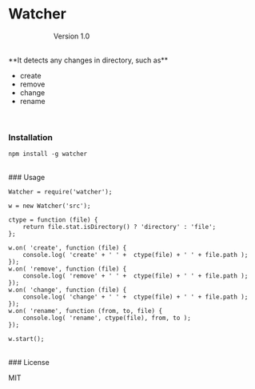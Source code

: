 Watcher 
=========
&nbsp;&nbsp;&nbsp;&nbsp;&nbsp;&nbsp;&nbsp;&nbsp;&nbsp;&nbsp;&nbsp;&nbsp;&nbsp;&nbsp;&nbsp;&nbsp;&nbsp;&nbsp;&nbsp;&nbsp;&nbsp;&nbsp;&nbsp;Version 1.0 
 

<br />
**It detects any changes in directory, such as**

- create
- remove
- change
- rename

<br />

### Installation <br />
    npm install -g watcher
    
<br />
### Usage

    Watcher = require('watcher');

    w = new Watcher('src');

    ctype = function (file) {
        return file.stat.isDirectory() ? 'directory' : 'file';
    };

    w.on( 'create', function (file) {
        console.log( 'create' + ' ' +  ctype(file) + ' ' + file.path );
    });
    w.on( 'remove', function (file) {
        console.log( 'remove' + ' ' +  ctype(file) + ' ' + file.path );
    });
    w.on( 'change', function (file) {
        console.log( 'change' + ' ' +  ctype(file) + ' ' + file.path );
    });
    w.on( 'rename', function (from, to, file) {
        console.log( 'rename', ctype(file), from, to );
    });

    w.start();
    
<br />
### License

MIT
